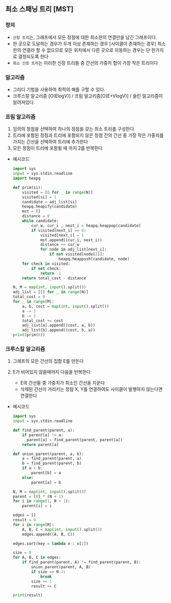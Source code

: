 ## 최소 스패닝 트리 [MST]

### 정의

- `신장 트리`는, 그래프에서 모든 정점에 대한 최소한의 연결만을 남긴 그래프이다.
- 한 곳으로 도달하는 경우가 두개 이상 존재하는 경우 [사이클이 존재하는 경우] 최소한의 연결라 할 수 없으므로 모든 위치에서 다른 곳으로 이동하는 경우는 단 한가지로 결정되도록 한다
- `최소 신장 트리`는 이러한 신장 트리들 중 간선의 가중치 합이 가장 작은 트리이다

### 알고리즘

- 그리디 기법을 사용하여 최적의 해를 구할 수 있다.
- 크루스칼 알고리즘 [O(ElogV)] / 프림 알고리즘[O(E+VlogV)] / 솔린 알고리즘이 알려져있다.

### 프림 알고리즘

1. 임의의 정점을 선택하여 하나의 정점을 갖는 최소 트리를 구성한다
2. 트리에 포함된 정점과 트리에 포함되지 않은 정점 간의 간선 중 가장 작은 가중치를 가지는 간선을 선택하여 트리에 추가한다
3. 모든 정점이 트리에 포함될 때 까지 2를 반복한다

- 예시코드

  ```py
  import sys
  input = sys.stdin.readline
  import heapq

  def prim(si):
      visited = [0 for _ in range(N)]
      visited[si] = 1
      candidate = adj_list[si]
      heapq.heapify(candidate)
      mst = []
      distance = 0
      while candidate:
          cur_w, cur_i , next_i = heapq.heappop(candidate)
          if visited[next_i] == 0:
              visited[next_i] = 1
              mst.append((cur_i, next_i))
              distance += cur_w
              for node in adj_list[next_i]:
                  if not visited[node[2]]:
                      heapq.heappush(candidate, node)
      for check in visited:
          if not check:
              return -1
      return total_cost - distance

  N, M = map(int, input().split())
  adj_list = [[] for _ in range(N)]
  total_cost = 0
  for _ in range(M):
      a, b, cost = map(int, input().split())
      a -= 1
      b -= 1
      total_cost += cost
      adj_list[a].append((cost, a, b))
      adj_list[b].append((cost, b, a))
  print(prim(0))

  ```

### 크루스칼 알고리즘

1. 그래프의 모든 간선의 집합 E를 만든다
2. E가 비어있지 않을때까지 다음을 반복한다

    - E의 간선들 중 가중치가 최소인 간선을 지운다
    - 삭제된 간선이 가리키는 정점 X, Y를 연결하여도 사이클이 발행하지 않는다면 연결한다

- 예시코드

  ```py
  import sys
  input = sys.stdin.readline

  def find_parent(parent, a):
      if parent[a] != a:
        parent[a] = find_parent(parent, parent[a])
      return parent[a]

  def union_parent(parent, a, b):
      a = find_parent(parent, a)
      b = find_parent(parent, b)
      if a < b:
          parent[b] = a
      else:
          parent[a] = b

  N, M = map(int, input().split())
  parent = [0] * (N + 1)
  for i in range(1, N + 1):
      parent[i] = i

  edges = []
  result = 0
  for i in range(M):
      A, B, C = map(int, input().split())
      edges.append((A, B, C))

  edges.sort(key = lambda x : x[2])

  size = 0
  for A, B, C in edges:
      if find_parent(parent, A) != find_parent(parent, B):
          union_parent(parent, A, B)
          if size == N-2:
              break
          size += 1
          result += C

  print(result)
  ```